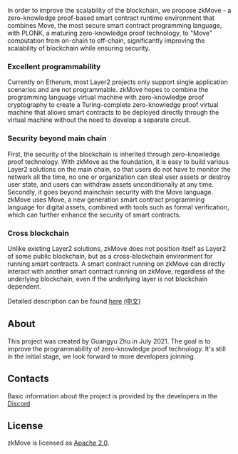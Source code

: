 In order to improve the scalability of the blockchain, we propose zkMove - a zero-knowledge proof-based smart contract runtime environment that combines Move, the most secure smart contract programming language, with PLONK, a maturing zero-knowledge proof technology, to "Move" computation from on-chain to off-chain, significantly improving the scalability of blockchain while ensuring security.

### Excellent programmability

Currently on Etherum, most Layer2 projects only support single application scenarios and are not programmable. zkMove hopes to combine the programming language virtual machine with zero-knowledge proof cryptography to create a Turing-complete zero-knowledge proof virtual machine that allows smart contracts to be deployed directly through the virtual machine without the need to develop a separate circuit.

### Security beyond main chain

First, the security of the blockchain is inherited through zero-knowledge proof technology. With zkMove as the foundation, it is easy to build various Layer2 solutions on the main chain, so that users do not have to monitor the network all the time, no one or organization can steal user assets or destroy user state, and users can withdraw assets unconditionally at any time. Secondly, it goes beyond mainchain security with the Move language. zkMove uses Move, a new generation smart contract programming language for digital assets, combined with tools such as formal verification, which can further enhance the security of smart contracts.

### Cross blockchain

Unlike existing Layer2 solutions, zkMove does not position itself as Layer2 of some public blockchain, but as a cross-blockchain environment for running smart contracts. A smart contract running on zkMove can directly interact with another smart contract running on zkMove, regardless of the underlying blockchain, even if the underlying layer is not blockchain dependent.

Detailed description can be found [here](https://github.com/zkmove/zkmove/blob/master/docs/zkMove_project_description_en.pdf) [(中文)](https://github.com/zkmove/zkmove/blob/master/docs/zkMove_project_description_ch.pdf)

## About

This project was created by Guangyu Zhu in July 2021. The goal is to improve the programmability of zero-knowledge proof technology. It's still in the initial stage, we look forward to more developers joinning.

## Contacts

Basic information about the project is provided by the developers in the [Discord](https://discord.gg/hCTmEkABHn)

## License

zkMove is licensed as [Apache 2.0](./LICENSE).
